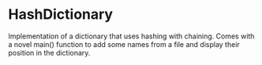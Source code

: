 HashDictionary
==============

Implementation of a dictionary that uses hashing with chaining. Comes with a novel main() function to add some names from a file and display their position in the dictionary.
